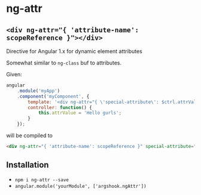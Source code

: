 # ng-attr

## `<div ng-attr="{ 'attribute-name': scopeReference }"></div>`

Directive for Angular 1.x for dynamic element attributes

Somewhat similar to `ng-class` buf to attributes.

Given:

```js
angular
    .module('myApp')
    .component('myComponent', {
        template: '<div ng-attr="{ \'special-attribute\': $ctrl.attrValue }"></div>',
        controller: function() {
            this.attrValue = 'Hello gurls';
        }
    });
```

will be compiled to

```html
<div ng-attr="{ 'attribute-name': scopeReference }" special-attribute="Hello gurls"></div>
```

## Installation

* `npm i ng-attr --save`
* `angular.module('yourModule', ['argshook.ngAttr'])`

